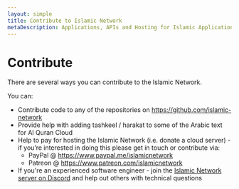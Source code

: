```yaml
---
layout: simple
title: Contribute to Islamic Network
metaDescription: Applications, APIs and Hosting for Islamic Applications
---
```


# Contribute

There are several ways you can contribute to the Islamic Network.

You can:

* Contribute code to any of the repositories on <a href="https://github.com/islamic-network" target="_blank">https://github.com/islamic-network</a>
* Provide help with adding tashkeel / harakat to some of the Arabic text for Al Quran Cloud
* Help to pay for hosting the Islamic Network (i.e. donate a cloud server) - if you’re interested in doing this please get in touch or contribute via:
  * PayPal @ <a href="https://www.paypal.me/islamicnetwork" target="_blank">https://www.paypal.me/islamicnetwork</a>
  * Patreon @ <a href="https://www.patreon.com/islamicnetwork" target="_blank">https://www.patreon.com/islamicnetwork</a>
* If you're an experienced software engineer - join the <a href="https://discord.gg/FwUy69M" target="_blank">Islamic Network server on Discord</a> and help out others with technical questions
